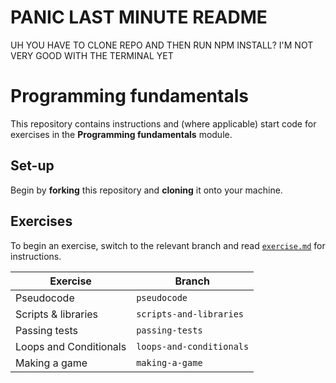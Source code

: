 # PANIC LAST MINUTE README
UH YOU HAVE TO CLONE REPO AND THEN RUN NPM INSTALL?
I'M NOT VERY GOOD WITH THE TERMINAL YET



# Programming fundamentals

This repository contains instructions and (where applicable) start code for exercises in the **Programming fundamentals** module.

## Set-up

Begin by **forking** this repository and **cloning** it onto your machine.

## Exercises

To begin an exercise, switch to the relevant branch and read [`exercise.md`](./exercise.md) for instructions.

| Exercise | Branch |
| --- | --- |
| Pseudocode | `pseudocode` |
| Scripts & libraries | `scripts-and-libraries` |
| Passing tests | `passing-tests` |
| Loops and Conditionals | `loops-and-conditionals` |
| Making a game | `making-a-game` |
